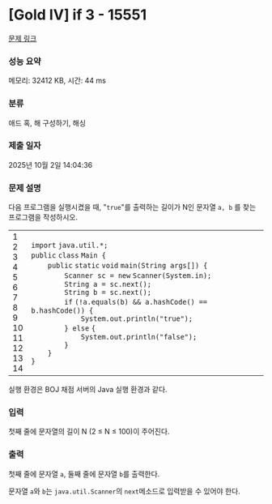 # [Gold IV] if 3 - 15551 

[문제 링크](https://www.acmicpc.net/problem/15551) 

### 성능 요약

메모리: 32412 KB, 시간: 44 ms

### 분류

애드 혹, 해 구성하기, 해싱

### 제출 일자

2025년 10월 2일 14:04:36

### 문제 설명

<p>다음 프로그램을 실행시켰을 때, "<code>true</code>"를 출력하는 길이가 N인 문자열 <code>a, b</code> 를 찾는 프로그램을 작성하시오.</p>

<div><div id="highlighter_146183" class="syntaxhighlighter  java"><table border="0" cellpadding="0" cellspacing="0"><tbody><tr><td class="gutter"><div class="line number1 index0 alt2">1</div><div class="line number2 index1 alt1">2</div><div class="line number3 index2 alt2">3</div><div class="line number4 index3 alt1">4</div><div class="line number5 index4 alt2">5</div><div class="line number6 index5 alt1">6</div><div class="line number7 index6 alt2">7</div><div class="line number8 index7 alt1">8</div><div class="line number9 index8 alt2">9</div><div class="line number10 index9 alt1">10</div><div class="line number11 index10 alt2">11</div><div class="line number12 index11 alt1">12</div><div class="line number13 index12 alt2">13</div><div class="line number14 index13 alt1">14</div></td><td class="code"><div class="container"><div class="line number1 index0 alt2"><code class="java keyword">import</code> <code class="java plain">java.util.*;</code></div><div class="line number2 index1 alt1"> </div><div class="line number3 index2 alt2"><code class="java keyword">public</code> <code class="java keyword">class</code> <code class="java plain">Main {</code></div><div class="line number4 index3 alt1"><code class="java spaces">    </code><code class="java keyword">public</code> <code class="java keyword">static</code> <code class="java keyword">void</code> <code class="java plain">main(String args[]) {</code></div><div class="line number5 index4 alt2"><code class="java spaces">        </code><code class="java plain">Scanner sc = </code><code class="java keyword">new</code> <code class="java plain">Scanner(System.in);</code></div><div class="line number6 index5 alt1"><code class="java spaces">        </code><code class="java plain">String a = sc.next();</code></div><div class="line number7 index6 alt2"><code class="java spaces">        </code><code class="java plain">String b = sc.next();</code></div><div class="line number8 index7 alt1"><code class="java spaces">        </code><code class="java keyword">if</code> <code class="java plain">(!a.equals(b) && a.hashCode() == b.hashCode()) {</code></div><div class="line number9 index8 alt2"><code class="java spaces">            </code><code class="java plain">System.out.println(</code><code class="java string">"true"</code><code class="java plain">);</code></div><div class="line number10 index9 alt1"><code class="java spaces">        </code><code class="java plain">} </code><code class="java keyword">else</code> <code class="java plain">{</code></div><div class="line number11 index10 alt2"><code class="java spaces">            </code><code class="java plain">System.out.println(</code><code class="java string">"false"</code><code class="java plain">);</code></div><div class="line number12 index11 alt1"><code class="java spaces">        </code><code class="java plain">}</code></div><div class="line number13 index12 alt2"><code class="java spaces">    </code><code class="java plain">}</code></div><div class="line number14 index13 alt1"><code class="java plain">}</code></div></div></td></tr></tbody></table></div></div>

<p>실행 환경은 BOJ 채점 서버의 Java 실행 환경과 같다.</p>

### 입력 

 <p>첫째 줄에 문자열의 길이 N (2 ≤ N ≤ 100)이 주어진다.</p>

### 출력 

 <p>첫째 줄에 문자열 <code>a</code>, 둘째 줄에 문자열 <code>b</code>를 출력한다.</p>

<p>문자열 <code>a</code>와 <code>b</code>는 <code>java.util.Scanner</code>의 <code>next</code>메소드로 입력받을 수 있어야 한다.</p>

